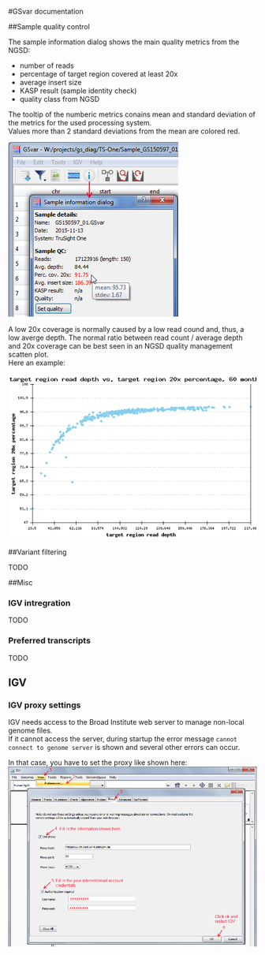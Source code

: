 #GSvar documentation

##Sample quality control

The sample information dialog shows the main quality metrics from the NGSD:

* number of reads
* percentage of target region covered at least 20x
* average insert size
* KASP result (sample identity check)
* quality class from NGSD

The tooltip of the numberic metrics conains mean and standard deviation of the metrics for the used processing system.   
Values more than 2 standard deviations from the mean are colored red.  

![alt text](qc1.png)

A low 20x coverage is normally caused by a low read cound and, thus, a low averge depth.
The normal ratio between read count / average depth and 20x coverage can be best seen in an NGSD quality management scatten plot.  
Here an example:

![alt text](qc2.png)


##Variant filtering

TODO

##Misc

### IGV intregration

TODO

### Preferred transcripts

TODO

## IGV

### IGV proxy settings
IGV needs access to the Broad Institute web server to manage non-local genome files.  
If it cannot access the server, during startup the error message `cannot connect to genome server` is shown and several other errors can occur.

In that case, you have to set the proxy like shown here:
![alt text](igv_proxy.png)

